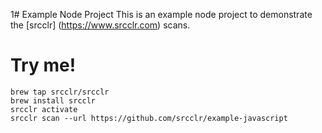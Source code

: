 1# Example Node Project
This is an example node project to demonstrate the [srcclr] (https://www.srcclr.com) scans.

# Try me!

```
brew tap srcclr/srcclr
brew install srcclr
srcclr activate
srcclr scan --url https://github.com/srcclr/example-javascript
```
